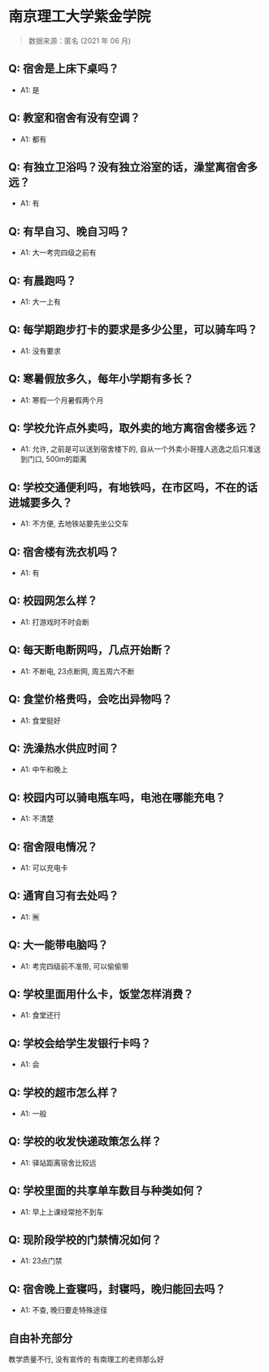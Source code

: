 # 南京理工大学紫金学院

> 数据来源：匿名 (2021 年 06 月)

## Q: 宿舍是上床下桌吗？

- A1: 是

## Q: 教室和宿舍有没有空调？

- A1: 都有

## Q: 有独立卫浴吗？没有独立浴室的话，澡堂离宿舍多远？

- A1: 有

## Q: 有早自习、晚自习吗？

- A1: 大一考完四级之前有

## Q: 有晨跑吗？

- A1: 大一上有

## Q: 每学期跑步打卡的要求是多少公里，可以骑车吗？

- A1: 没有要求

## Q: 寒暑假放多久，每年小学期有多长？

- A1: 寒假一个月暑假两个月

## Q: 学校允许点外卖吗，取外卖的地方离宿舍楼多远？

- A1: 允许, 之前是可以送到宿舍楼下的, 自从一个外卖小哥撞人逃逸之后只准送到门口, 500m的距离

## Q: 学校交通便利吗，有地铁吗，在市区吗，不在的话进城要多久？

- A1: 不方便, 去地铁站要先坐公交车

## Q: 宿舍楼有洗衣机吗？

- A1: 有

## Q: 校园网怎么样？

- A1: 打游戏时不时会断

## Q: 每天断电断网吗，几点开始断？

- A1: 不断电, 23点断网, 周五周六不断

## Q: 食堂价格贵吗，会吃出异物吗？

- A1: 食堂挺好

## Q: 洗澡热水供应时间？

- A1: 中午和晚上

## Q: 校园内可以骑电瓶车吗，电池在哪能充电？

- A1: 不清楚

## Q: 宿舍限电情况？

- A1: 可以充电卡

## Q: 通宵自习有去处吗？

- A1: 🈚

## Q: 大一能带电脑吗？

- A1: 考完四级前不准带, 可以偷偷带

## Q: 学校里面用什么卡，饭堂怎样消费？

- A1: 食堂还行

## Q: 学校会给学生发银行卡吗？

- A1: 会

## Q: 学校的超市怎么样？

- A1: 一般

## Q: 学校的收发快递政策怎么样？

- A1: 驿站距离宿舍比较远

## Q: 学校里面的共享单车数目与种类如何？

- A1: 早上上课经常抢不到车

## Q: 现阶段学校的门禁情况如何？

- A1: 23点门禁

## Q: 宿舍晚上查寝吗，封寝吗，晚归能回去吗？

- A1: 不查, 晚归要走特殊途径

## 自由补充部分

教学质量不行, 没有宣传的 有南理工的老师那么好